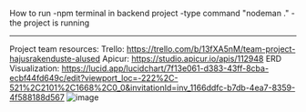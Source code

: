 How to run
-npm terminal in backend project
-type command "nodeman ."
-the project is running

----------------------------------
Project team resources:
Trello: https://trello.com/b/13fXA5nM/team-project-hajusrakenduste-alused
Apicur: https://studio.apicur.io/apis/112948
ERD Visualization: https://lucid.app/lucidchart/7f13e061-d383-43ff-8cba-ecbf44fd649c/edit?viewport_loc=-222%2C-521%2C2101%2C1668%2C0_0&invitationId=inv_1166ddfc-b7db-4ea7-8359-4f588188d567
![image](https://github.com/user-attachments/assets/9c000a31-dc85-4f44-8f0a-74a890580ea4)

